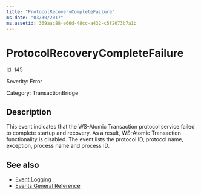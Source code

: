 ```yaml
---
title: "ProtocolRecoveryCompleteFailure"
ms.date: "03/30/2017"
ms.assetid: 369aac88-e66d-48cc-a432-c5f2073b7a1b
---
```

# ProtocolRecoveryCompleteFailure
Id: 145  
  
 Severity: Error  
  
 Category: TransactionBridge  
  
## Description  
 This event indicates that the WS-Atomic Transaction protocol service failed to complete startup and recovery. As a result, WS-Atomic Transaction functionality is disabled. The event lists the protocol ID, protocol name, exception, process name and process ID.  
  
## See also
- [Event Logging](../../../../../docs/framework/wcf/diagnostics/event-logging/index.md)
- [Events General Reference](../../../../../docs/framework/wcf/diagnostics/event-logging/events-general-reference.md)
